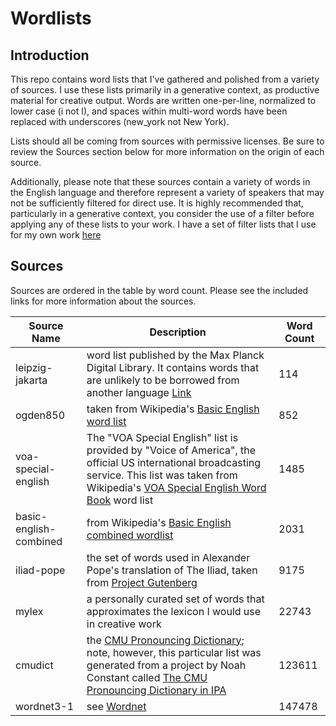 # Wordlists

## Introduction

This repo contains word lists that I've gathered and polished
from a variety of sources. I use these lists primarily in a generative context,
as productive material for creative output. Words are written one-per-line, 
normalized to lower case (i not I), and spaces within multi-word words have been
replaced with underscores (new_york not New York).

Lists should all be coming from sources with permissive licenses. Be sure to
review the Sources section below for more information on the origin of each
source.

Additionally, please note that these sources contain a variety of words in the
English language and therefore represent a variety of speakers that may not be
sufficiently filtered for direct use. It is highly recommended that,
particularly in a generative context, you consider the use of a filter before
applying any of these lists to your work. I have a set of filter lists that I
use for my own work [here](https://github.com/bnspalding/filterwords)

## Sources

Sources are ordered in the table by word count. Please see the included links
for more information about the sources.

Source Name | Description | Word Count
----------- | ----------- | ----------
leipzig-jakarta | word list published by the Max Planck Digital Library. It contains words that are unlikely to be borrowed from another language [Link](https://en.wikipedia.org/wiki/Leipzig%E2%80%93Jakarta_list) | 114
ogden850 | taken from Wikipedia's [Basic English word list](https://en.wiktionary.org/wiki/Appendix:Basic_English_word_list) | 852
voa-special-english | The "VOA Special English" list is provided by "Voice of America", the official US international broadcasting service. This list was taken from Wikipedia's [VOA Special English Word Book](https://simple.wikipedia.org/wiki/Wikipedia:VOA_Special_English_Word_Book) word list | 1485
basic-english-combined | from Wikipedia's [Basic English combined wordlist](https://simple.wikipedia.org/wiki/Wikipedia:Basic_English_combined_wordlist) | 2031
iliad-pope | the set of words used in Alexander Pope's translation of The Iliad, taken from [Project Gutenberg](https://www.gutenberg.org/ebooks/6130) | 9175
mylex | a personally curated set of words that approximates the lexicon I would use in creative work | 22743
cmudict | the [CMU Pronouncing Dictionary](http://www.speech.cs.cmu.edu/cgi-bin/cmudict); note, however, this particular list was generated from a project by Noah Constant called [The CMU Pronouncing Dictionary in IPA](https://people.umass.edu/nconstan/CMU-IPA) | 123611
wordnet3-1 | see [Wordnet](https://wordnet.princeton.edu/) | 147478
